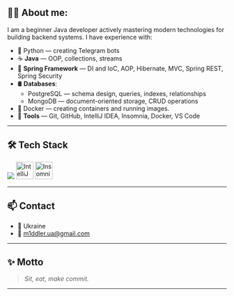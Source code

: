 ## 👨‍💻 About me:

I am a beginner Java developer actively mastering modern technologies for building backend systems. I have experience with:
- 🤖 Python — creating Telegram bots
- ☕ **Java** — OOP, collections, streams  
- 🌱 **Spring Framework** — DI and IoC, AOP, Hibernate, MVC, Spring REST, Spring Security
- 🛢 **Databases**:
  - PostgreSQL — schema design, queries, indexes, relationships  
  - MongoDB — document-oriented storage, CRUD operations
- 🐳 Docker — creating containers and running images.  
- 🔧 **Tools** — Git, GitHub, IntelliJ IDEA, Insomnia, Docker, VS Code

---

## 🛠 Tech Stack

<p align="left">
  <img src="https://skillicons.dev/icons?i=python,java,spring,postgres,mongodb,github,vscode" />
  <img src="https://upload.wikimedia.org/wikipedia/commons/9/9c/IntelliJ_IDEA_Icon.svg" width="40" alt="IntelliJ IDEA" />
  <img src="https://www.svgrepo.com/show/353904/insomnia.svg" width="40" alt="Insomnia" />
</p>

---

## 📫 Contact

- 📍 Ukraine
- 📧 m1ddler.ua@gmail.com

---

## ✨ Motto

> *Sit, eat, make commit.*

---

